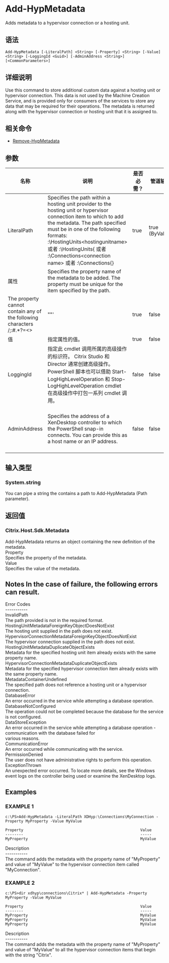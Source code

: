 # Add-HypMetadata

Adds metadata to a hypervisor connection or a hosting unit.

## 语法

    Add-HypMetadata [-LiteralPath] <String> [-Property] <String> [-Value] <String> [-LoggingId <Guid>] [-AdminAddress <String>] [<CommonParameters>]
    

## 详细说明

Use this command to store additional custom data against a hosting unit or hypervisor connection. This data is not used by the Machine Creation Service, and is provided only for consumers of the services to store any data that may be required for their operations. The metadata is returned along with the hypervisor connection or hosting unit that it is assigned to.

## 相关命令

- [Remove-HypMetadata](Remove-HypMetadata.html)

## 参数

| 名称           | 说明                                                                                                                                                                                                                                                                                                                                                                             | 是否必需？   | 管道输入           | 默认值                                   |
| ------------ | ------------------------------------------------------------------------------------------------------------------------------------------------------------------------------------------------------------------------------------------------------------------------------------------------------------------------------------------------------------------------------ | ------- | -------------- | ------------------------------------- |
| LiteralPath  | Specifies the path within a hosting unit provider to the hosting unit or hypervisor connection item to which to add the metadata. The path specified must be in one of the following formats: <drive>:\HostingUnits\<hostingunitname> 或者 <drive>:\HostingUnits\{<hostingunit uid> 或者 <drive>:\Connections\<connection name> 或者 <drive>:\Connections\{<connection uid>} | true    | true (ByValue) |                                       |
| 属性           | Specifies the property name of the metadata to be added. The property must be unique for the item specified by the path.  
The property cannot contain any of the following characters \/;:#.*?=<>                                                                                                                                                                            | []()""' | true           | false |                               |
| 值            | 指定属性的值。                                                                                                                                                                                                                                                                                                                                                                        | true    | false          |                                       |
| LoggingId    | 指定此 cmdlet 调用所属的高级操作的标识符。 Citrix Studio 和 Director 通常创建高级操作。 PowerShell 脚本也可以借助 Start-LogHighLevelOperation 和 Stop-LogHighLevelOperation cmdlet 在高级操作中打包一系列 cmdlet 调用。                                                                                                                                                                                                         | false   | false          |                                       |
| AdminAddress | Specifies the address of a XenDesktop controller to which the PowerShell snap-in connects. You can provide this as a host name or an IP address.                                                                                                                                                                                                                               | false   | false          | LocalHost。一旦有 cmdlet 提供了某个值，此值将变为默认值。 |

## 输入类型

### System.string  
You can pipe a string the contains a path to Add-HypMetadata (Path parameter).

## 返回值

### Citrix.Host.Sdk.Metadata  
Add-HypMetadata returns an object containing the new definition of the metadata.  
Property <string>  
Specifies the property of the metadata.  
Value <string>  
Specifies the value of the metadata.

## Notes In the case of failure, the following errors can result.  
Error Codes  
\---\---\-----  
InvalidPath  
The path provided is not in the required format.  
HostingUnitMetadataForeignKeyObjectDoesNotExist  
The hosting unit supplied in the path does not exist.  
HypervisorConnectionMetadataForeignKeyObjectDoesNotExist  
The hypervisor connection supplied in the path does not exist.  
HostingUnitMetadataDuplicateObjectExists  
Metadata for the specified hosting unit item already exists with the same property name.  
HypervisorConnectionMetadataDuplicateObjectExists  
Metadata for the specified hypervisor connection item already exists with the same property name.  
MetadataContainerUndefined  
The specified path does not reference a hosting unit or a hypervisor connection.  
DatabaseError  
An error occurred in the service while attempting a database operation.  
DatabaseNotConfigured  
The operation could not be completed because the database for the service is not configured.  
DataStoreException  
An error occurred in the service while attempting a database operation - communication with the database failed for  
various reasons.  
CommunicationError  
An error occurred while communicating with the service.  
PermissionDenied  
The user does not have administrative rights to perform this operation.  
ExceptionThrown  
An unexpected error occurred. To locate more details, see the Windows event logs on the controller being used or examine the XenDesktop logs.

## Examples

### EXAMPLE 1

    c:\PS>Add-HypMetadata -LiteralPath XDHyp:\Connections\MyConnection -Property MyProperty -Value MyValue
    
    Property                                                    Value
    --------                                                    -----
    MyProperty                                                  MyValue
    

Description  
\---\---\-----  
The command adds the metadata with the property name of "MyProperty" and value of "MyValue" to the hypervisor connection item called "MyConnection".

### EXAMPLE 2

    c:\PS>dir xdhyp\connections\Citrix* | Add-HypMetadata -Property MyProperty -Value MyValue
    
    Property                                                    Value
    --------                                                    -----
    MyProperty                                                  MyValue
    MyProperty                                                  MyValue
    MyProperty                                                  MyValue
    

Description  
\---\---\-----  
The command adds the metadata with the property name of "MyProperty" and value of "MyValue" to all the hypervisor connection items that begin with the string "Citrix".